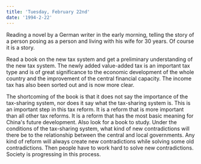 ```yaml
---
title: 'Tuesday, February 22nd'
date: '1994-2-22'
---
```

Reading a novel by a German writer in the early morning, telling the story of a person posing as a person and living with his wife for 30 years. Of course it is a story.

Read a book on the new tax system and get a preliminary understanding of the new tax system. The newly added value-added tax is an important tax type and is of great significance to the economic development of the whole country and the improvement of the central financial capacity. The income tax has also been sorted out and is now more clear.

The shortcoming of the book is that it does not say the importance of the tax-sharing system, nor does it say what the tax-sharing system is. This is an important step in this tax reform. It is a reform that is more important than all other tax reforms. It is a reform that has the most basic meaning for China's future development. Also look for a book to study. Under the conditions of the tax-sharing system, what kind of new contradictions will there be to the relationship between the central and local governments. Any kind of reform will always create new contradictions while solving some old contradictions. Then people have to work hard to solve new contradictions. Society is progressing in this process.